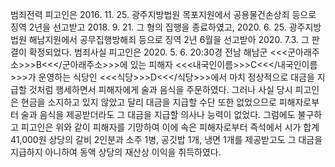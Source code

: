 범죄전력
피고인은 2016. 11. 25. 광주지방법원 목포지원에서 공용물건손상죄 등으로 징역 2년을 선고받고 2018. 9. 21. 그 형의 집행을 종료하였고, 2020. 6. 25. 광주지방법원 해남지원에서 공무집행방해죄 등으로 징역 2년 6월을 선고받아 2020. 7.3. 그 판결이 확정되었다.
범죄사실
피고인은 2020. 5. 6. 20:30경 전남 해남군 <<<군아래주소>>>B<<</군아래주소>>>에 있는 피해자 <<<내국인이름>>>C<<</내국인이름>>>가 운영하는 식당인 <<<식당>>>D<<</식당>>>에서 마치 정상적으로 대금을 지급할 것처럼 행세하면서 피해자에게 술과 음식을 주문하였다.
그러나 사실 당시 피고인은 현금을 소지하고 있지 않았고 달리 대금을 지급할 수단 또한 없었으므로 피해자로부터 술과 음식을 제공받더라도 그 대금을 지급할 의사나 능력이 없었다.
그럼에도 불구하고 피고인은 위와 같이 피해자를 기망하여 이에 속은 피해자로부터 즉석에서 시가 합계 41,000원 상당의 갈비 2인분과 소주 1병, 공깃밥 1개, 냉면 1개를 제공받고도 그 대금을 지급하지 아니하여 동액 상당의 재산상 이익을 취득하였다.